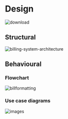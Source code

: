 # Design
![download](https://user-images.githubusercontent.com/85664193/152697043-d063165a-9069-4996-affe-a3fa92d33617.png)

## Structural 
![billing-system-architecture](https://user-images.githubusercontent.com/85664193/152696680-96aef053-2fc4-45bd-abce-7ee551ef0d05.jpg)
## Behavioural
### Flowchart
![billformatting](https://user-images.githubusercontent.com/85664193/152696904-0424606c-617a-4614-8925-927e45a06dad.jpg)
### Use case diagrams
![images](https://user-images.githubusercontent.com/85664193/152696929-1cdf9fa2-0865-43c8-a387-c65f26922c4e.jpg)


